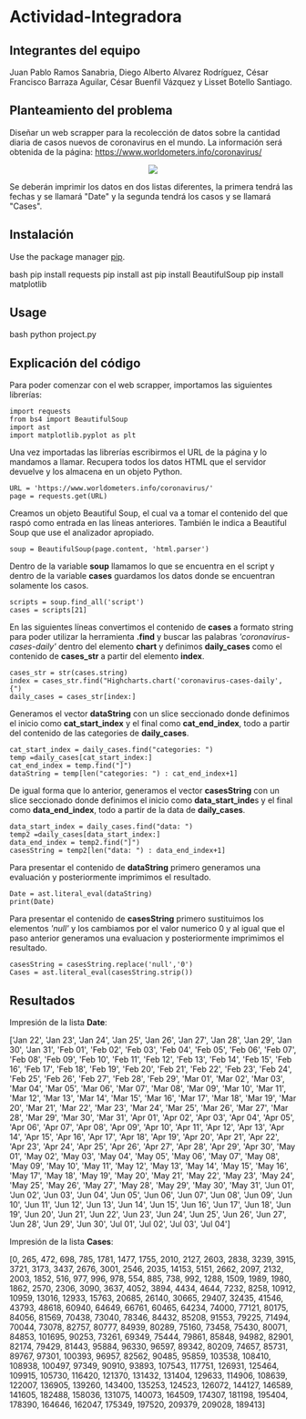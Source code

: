 # Actividad-Integradora 
## Integrantes del equipo
Juan Pablo Ramos Sanabria, 
Diego Alberto Alvarez Rodríguez, 
César Francisco Barraza Aguilar, 
César Buenfil Vázquez y 
Lisset Botello Santiago.

## Planteamiento del problema 
Diseñar un web scrapper para la recolección de datos sobre la cantidad diaria de casos nuevos de coronavirus en el mundo. La información será obtenida de la página: https://www.worldometers.info/coronavirus/

 <p align="center">
  <img src="https://github.com/LissetB-San/Actividad-Integradora/blob/master/A.PNG">
</p>

Se deberán imprimir los datos en dos listas diferentes, la primera tendrá las fechas y se llamará "Date" y la segunda tendrá los casos y se llamará "Cases".

## Instalación

Use the package manager [pip](https://pip.pypa.io/en/stable/).

bash
pip install requests
pip install ast
pip install BeautifulSoup
pip install matplotlib

## Usage

bash
python project.py

## Explicación del código
Para poder comenzar con el web scrapper, importamos las siguientes librerías:
```
import requests
from bs4 import BeautifulSoup
import ast
import matplotlib.pyplot as plt
```
Una vez importadas las librerías escribirmos el URL de la página y lo mandamos a llamar. Recupera todos los datos HTML que el servidor devuelve y los almacena en un objeto Python.
```
URL = 'https://www.worldometers.info/coronavirus/'
page = requests.get(URL)
```
Creamos un objeto Beautiful Soup, el cual va a tomar el contenido del que raspó como entrada en las líneas anteriores. También le indica a Beautiful Soup que use el analizador apropiado.
```
soup = BeautifulSoup(page.content, 'html.parser')
```
Dentro de la variable **soup** llamamos lo que se encuentra en el script y dentro de la variable **cases** guardamos los datos donde se encuentran solamente los casos.
```
scripts = soup.find_all('script')
cases = scripts[21]
```
En las siguientes líneas convertimos el contenido de **cases** a formato string para poder utilizar la herramienta **.find** y buscar las palabras _'coronavirus-cases-daily'_ dentro del elemento **chart** y definimos **daily_cases** como el contenido de **cases_str** a partir del elemento **index**.
```
cases_str = str(cases.string)
index = cases_str.find("Highcharts.chart('coronavirus-cases-daily', {")
daily_cases = cases_str[index:]
```
Generamos el vector **dataString** con un slice seccionado donde definimos el inicio como **cat_start_index** y el final como **cat_end_index**, todo a partir del contenido de las categories de **daily_cases**.

```
cat_start_index = daily_cases.find("categories: ")
temp =daily_cases[cat_start_index:]
cat_end_index = temp.find("]")
dataString = temp[len("categories: ") : cat_end_index+1]
```

De igual forma que lo anterior, generamos el vector **casesString** con un slice seccionado donde definimos el inicio como **data_start_inde**s y el final como **data_end_index**, todo a partir de la data de **daily_cases**.
```
data_start_index = daily_cases.find("data: ")
temp2 =daily_cases[data_start_index:]
data_end_index = temp2.find("]")
casesString = temp2[len("data: ") : data_end_index+1]
```

Para presentar el contenido de **dataString** primero generamos una evaluación y posteriormente imprimimos el resultado.
```
Date = ast.literal_eval(dataString)
print(Date)
```

Para presentar el contenido de **casesString** primero sustituimos los elementos _'null'_ y los cambiamos por el valor numerico 0 y al igual que el paso anterior generamos una evaluacion y posteriormente imprimimos el resultado.
```
casesString = casesString.replace('null','0')
Cases = ast.literal_eval(casesString.strip())
```
## Resultados
Impresión de la lista **Date**:

['Jan 22', 'Jan 23', 'Jan 24', 'Jan 25', 'Jan 26', 'Jan 27', 'Jan 28', 'Jan 29', 'Jan 30', 'Jan 31', 'Feb 01', 'Feb 02', 'Feb 03', 'Feb 04', 'Feb 05', 'Feb 06', 'Feb 07', 'Feb 08', 'Feb 09', 'Feb 10', 'Feb 11', 'Feb 12', 'Feb 13', 'Feb 14', 'Feb 15', 'Feb 16', 'Feb 17', 'Feb 18', 'Feb 19', 'Feb 20', 'Feb 21', 'Feb 22', 'Feb 23', 'Feb 24', 'Feb 25', 'Feb 26', 'Feb 27', 'Feb 28', 'Feb 29', 'Mar 01', 'Mar 02', 'Mar 03', 'Mar 04', 'Mar 05', 'Mar 06', 'Mar 07', 'Mar 08', 'Mar 09', 'Mar 10', 'Mar 11', 'Mar 12', 'Mar 13', 'Mar 14', 'Mar 15', 'Mar 16', 'Mar 17', 'Mar 18', 'Mar 19', 'Mar 20', 'Mar 21', 'Mar 22', 'Mar 23', 'Mar 24', 'Mar 25', 'Mar 26', 'Mar 27', 'Mar 28', 'Mar 29', 'Mar 30', 'Mar 31', 'Apr 01', 'Apr 02', 'Apr 03', 'Apr 04', 'Apr 05', 'Apr 06', 'Apr 07', 'Apr 08', 'Apr 09', 'Apr 10', 'Apr 11', 'Apr 12', 'Apr 13', 'Apr 14', 'Apr 15', 'Apr 16', 'Apr 17', 'Apr 18', 'Apr 19', 'Apr 20', 'Apr 21', 'Apr 22', 'Apr 23', 'Apr 24', 'Apr 25', 'Apr 26', 'Apr 27', 'Apr 28', 'Apr 29', 'Apr 30', 'May 01', 'May 02', 'May 03', 'May 04', 'May 05', 'May 06', 'May 07', 'May 08', 'May 09', 'May 10', 'May 11', 'May 12', 'May 13', 'May 14', 'May 15', 'May 16', 'May 17', 'May 18', 'May 19', 'May 20', 'May 21', 'May 22', 'May 23', 'May 24', 'May 25', 'May 26', 'May 27', 'May 28', 'May 29', 'May 30', 'May 31', 'Jun 01', 'Jun 02', 'Jun 03', 'Jun 04', 'Jun 05', 'Jun 06', 'Jun 07', 'Jun 08', 'Jun 09', 'Jun 10', 'Jun 11', 'Jun 12', 'Jun 13', 'Jun 14', 'Jun 15', 'Jun 16', 'Jun 17', 'Jun 18', 'Jun 19', 'Jun 20', 'Jun 21', 'Jun 22', 'Jun 23', 'Jun 24', 'Jun 25', 'Jun 26', 'Jun 27', 'Jun 28', 'Jun 29', 'Jun 30', 'Jul 01', 'Jul 02', 'Jul 03', 'Jul 04']

Impresión de la lista **Cases**:

[0, 265, 472, 698, 785, 1781, 1477, 1755, 2010, 2127, 2603, 2838, 3239, 3915, 3721, 3173, 3437, 2676, 3001, 2546, 2035, 14153, 5151, 2662, 2097, 2132, 2003, 1852, 516, 977, 996, 978, 554, 885, 738, 992, 1288, 1509, 1989, 1980, 1862, 2570, 2306, 3090, 3637, 4052, 3894, 4434, 4644, 7232, 8258, 10912, 10959, 13016, 12933, 15763, 20685, 26140, 30665, 29407, 32435, 41546, 43793, 48618, 60940, 64649, 66761, 60465, 64234, 74000, 77121, 80175, 84056, 81569, 70438, 73040, 78346, 84432, 85208, 91553, 79225, 71494, 70044, 73078, 82757, 80777, 84939, 80289, 75160, 73458, 75430, 80071, 84853, 101695, 90253, 73261, 69349, 75444, 79861, 85848, 94982, 82901, 82174, 79429, 81443, 95884, 96330, 96597, 89342, 80209, 74657, 85731, 89767, 97301, 100393, 96957, 82562, 90485, 95859, 103538, 108410, 108938, 100497, 97349, 90910, 93893, 107543, 117751, 126931, 125464, 109915, 105730, 116420, 121370, 131432, 131404, 129633, 114906, 108639, 122007, 136905, 139260, 143400, 135253, 124523, 126072, 144127, 146589, 141605, 182488, 158036, 131075, 140073, 164509, 174307, 181198, 195404, 178390, 164646, 162047, 175349, 197520, 209379, 209028, 189413]

